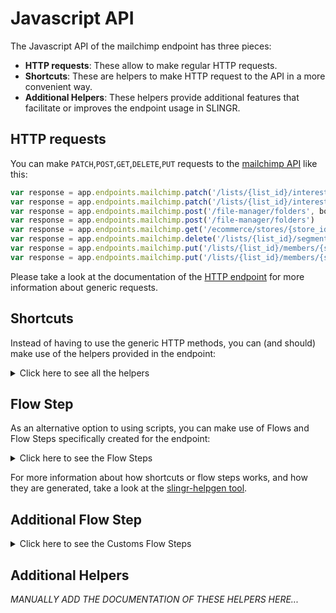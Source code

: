 # Javascript API

The Javascript API of the mailchimp endpoint has three pieces:

- **HTTP requests**: These allow to make regular HTTP requests.
- **Shortcuts**: These are helpers to make HTTP request to the API in a more convenient way.
- **Additional Helpers**: These helpers provide additional features that facilitate or improves the endpoint usage in SLINGR.

## HTTP requests
You can make `PATCH`,`POST`,`GET`,`DELETE`,`PUT` requests to the [mailchimp API](API_URL_HERE) like this:
```javascript
var response = app.endpoints.mailchimp.patch('/lists/{list_id}/interest-categories/{interest_category_id}', body)
var response = app.endpoints.mailchimp.patch('/lists/{list_id}/interest-categories/{interest_category_id}')
var response = app.endpoints.mailchimp.post('/file-manager/folders', body)
var response = app.endpoints.mailchimp.post('/file-manager/folders')
var response = app.endpoints.mailchimp.get('/ecommerce/stores/{store_id}/products/{product_id}')
var response = app.endpoints.mailchimp.delete('/lists/{list_id}/segments/{segment_id}/members/{subscriber_hash}')
var response = app.endpoints.mailchimp.put('/lists/{list_id}/members/{subscriber_hash}', body)
var response = app.endpoints.mailchimp.put('/lists/{list_id}/members/{subscriber_hash}')
```

Please take a look at the documentation of the [HTTP endpoint](https://github.com/slingr-stack/http-endpoint#javascript-api)
for more information about generic requests.

## Shortcuts

Instead of having to use the generic HTTP methods, you can (and should) make use of the helpers provided in the endpoint:
<details>
    <summary>Click here to see all the helpers</summary>

<br>

* API URL: '/batch-webhooks/{batch_webhook_id}'
* HTTP Method: 'PATCH'
```javascript
app.endpoints.mailchimp.batchWebhooks.batchWebhookId.patch(body)
```
---
* API URL: '/campaign-folders/{folder_id}'
* HTTP Method: 'PATCH'
```javascript
app.endpoints.mailchimp.campaignFolders.folderId.patch(body)
```
---
* API URL: '/campaigns/{campaign_id}'
* HTTP Method: 'PATCH'
```javascript
app.endpoints.mailchimp.campaigns.campaignId.patch(body)
```
---
* API URL: '/campaigns/{campaign_id}/feedback/{feedback_id}'
* HTTP Method: 'PATCH'
```javascript
app.endpoints.mailchimp.campaigns.campaignId.feedback.feedbackId.patch(body)
```
---
* API URL: '/ecommerce/stores/{store_id}'
* HTTP Method: 'PATCH'
```javascript
app.endpoints.mailchimp.ecommerce.stores.storeId.patch(body)
```
---
* API URL: '/ecommerce/stores/{store_id}/carts/{cart_id}'
* HTTP Method: 'PATCH'
```javascript
app.endpoints.mailchimp.ecommerce.stores.storeId.carts.cartId.patch(body)
```
---
* API URL: '/ecommerce/stores/{store_id}/carts/{cart_id}/lines/{line_id}'
* HTTP Method: 'PATCH'
```javascript
app.endpoints.mailchimp.ecommerce.stores.storeId.carts.cartId.lines.lineId.patch(body)
```
---
* API URL: '/ecommerce/stores/{store_id}/customers/{customer_id}'
* HTTP Method: 'PATCH'
```javascript
app.endpoints.mailchimp.ecommerce.stores.storeId.customers.customerId.patch(body)
```
---
* API URL: '/ecommerce/stores/{store_id}/orders/{order_id}'
* HTTP Method: 'PATCH'
```javascript
app.endpoints.mailchimp.ecommerce.stores.storeId.orders.orderId.patch(body)
```
---
* API URL: '/ecommerce/stores/{store_id}/orders/{order_id}/lines/{line_id}'
* HTTP Method: 'PATCH'
```javascript
app.endpoints.mailchimp.ecommerce.stores.storeId.orders.orderId.lines.lineId.patch(body)
```
---
* API URL: '/ecommerce/stores/{store_id}/products/{product_id}'
* HTTP Method: 'PATCH'
```javascript
app.endpoints.mailchimp.ecommerce.stores.storeId.products.productId.patch(body)
```
---
* API URL: '/ecommerce/stores/{store_id}/products/{product_id}/images/{image_id}'
* HTTP Method: 'PATCH'
```javascript
app.endpoints.mailchimp.ecommerce.stores.storeId.products.productId.images.imageId.patch(body)
```
---
* API URL: '/ecommerce/stores/{store_id}/products/{product_id}/variants/{variant_id}'
* HTTP Method: 'PATCH'
```javascript
app.endpoints.mailchimp.ecommerce.stores.storeId.products.productId.variants.variantId.patch(body)
```
---
* API URL: '/file-manager/files/{file_id}'
* HTTP Method: 'PATCH'
```javascript
app.endpoints.mailchimp.fileManager.files.fileId.patch(body)
```
---
* API URL: '/file-manager/folders/{folder_id}'
* HTTP Method: 'PATCH'
```javascript
app.endpoints.mailchimp.fileManager.folders.folderId.patch(body)
```
---
* API URL: '/lists/{list_id}'
* HTTP Method: 'PATCH'
```javascript
app.endpoints.mailchimp.lists.listId.patch(body)
```
---
* API URL: '/lists/{list_id}/interest-categories/{interest_category_id}'
* HTTP Method: 'PATCH'
```javascript
app.endpoints.mailchimp.lists.listId.interestCategories.interestCategoryId.patch(body)
```
---
* API URL: '/lists/{list_id}/interest-categories/{interest_category_id}/interests/{interest_id}'
* HTTP Method: 'PATCH'
```javascript
app.endpoints.mailchimp.lists.listId.interestCategories.interestCategoryId.interests.interestId.patch(body)
```
---
* API URL: '/lists/{list_id}/members/{subscriber_hash}'
* HTTP Method: 'PATCH'
```javascript
app.endpoints.mailchimp.lists.listId.members.subscriberHash.patch(body)
```
---
* API URL: '/lists/{list_id}/members/{subscriber_hash}/notes/{note_id}'
* HTTP Method: 'PATCH'
```javascript
app.endpoints.mailchimp.lists.listId.members.subscriberHash.notes.noteId.patch(body)
```
---
* API URL: '/lists/{list_id}/merge-fields/{merge_id}'
* HTTP Method: 'PATCH'
```javascript
app.endpoints.mailchimp.lists.listId.mergeFields.mergeId.patch(body)
```
---
* API URL: '/lists/{list_id}/segments/{segment_id}'
* HTTP Method: 'PATCH'
```javascript
app.endpoints.mailchimp.lists.listId.segments.segmentId.patch(body)
```
---
* API URL: '/lists/{list_id}/webhooks/{webhook_id}'
* HTTP Method: 'PATCH'
```javascript
app.endpoints.mailchimp.lists.listId.webhooks.webhookId.patch(body)
```
---
* API URL: '/template-folders/{folder_id}'
* HTTP Method: 'PATCH'
```javascript
app.endpoints.mailchimp.templateFolders.folderId.patch(body)
```
---
* API URL: '/templates/{template_id}'
* HTTP Method: 'PATCH'
```javascript
app.endpoints.mailchimp.templates.templateId.patch(body)
```
---
* API URL: '/authorized-apps'
* HTTP Method: 'POST'
```javascript
app.endpoints.mailchimp.authorizedApps.post(body)
```
---
* API URL: '/automations/{workflow_id}/actions/pause-all-emails'
* HTTP Method: 'POST'
```javascript
app.endpoints.mailchimp.automations.workflowId.actions.pauseAllEmails.post(body)
```
---
* API URL: '/automations/{workflow_id}/actions/start-all-emails'
* HTTP Method: 'POST'
```javascript
app.endpoints.mailchimp.automations.workflowId.actions.startAllEmails.post(body)
```
---
* API URL: '/automations/{workflow_id}/emails/{workflow_email_id}/actions/pause'
* HTTP Method: 'POST'
```javascript
app.endpoints.mailchimp.automations.workflowId.emails.workflowEmailId.actions.pause.post(body)
```
---
* API URL: '/automations/{workflow_id}/emails/{workflow_email_id}/actions/start'
* HTTP Method: 'POST'
```javascript
app.endpoints.mailchimp.automations.workflowId.emails.workflowEmailId.actions.start.post(body)
```
---
* API URL: '/automations/{workflow_id}/emails/{workflow_email_id}/queue'
* HTTP Method: 'POST'
```javascript
app.endpoints.mailchimp.automations.workflowId.emails.workflowEmailId.queue.post(body)
```
---
* API URL: '/automations/{workflow_id}/removed-subscribers'
* HTTP Method: 'POST'
```javascript
app.endpoints.mailchimp.automations.workflowId.removedSubscribers.post(body)
```
---
* API URL: '/batches'
* HTTP Method: 'POST'
```javascript
app.endpoints.mailchimp.batches.post(body)
```
---
* API URL: '/batch-webhooks'
* HTTP Method: 'POST'
```javascript
app.endpoints.mailchimp.batchWebhooks.post(body)
```
---
* API URL: '/campaign-folders'
* HTTP Method: 'POST'
```javascript
app.endpoints.mailchimp.campaignFolders.post(body)
```
---
* API URL: '/campaigns'
* HTTP Method: 'POST'
```javascript
app.endpoints.mailchimp.campaigns.post(body)
```
---
* API URL: '/campaigns/{campaign_id}/actions/cancel-send'
* HTTP Method: 'POST'
```javascript
app.endpoints.mailchimp.campaigns.campaignId.actions.cancelSend.post(body)
```
---
* API URL: '/campaigns/{campaign_id}/actions/pause'
* HTTP Method: 'POST'
```javascript
app.endpoints.mailchimp.campaigns.campaignId.actions.pause.post(body)
```
---
* API URL: '/campaigns/{campaign_id}/actions/replicate'
* HTTP Method: 'POST'
```javascript
app.endpoints.mailchimp.campaigns.campaignId.actions.replicate.post(body)
```
---
* API URL: '/campaigns/{campaign_id}/actions/resume'
* HTTP Method: 'POST'
```javascript
app.endpoints.mailchimp.campaigns.campaignId.actions.resume.post(body)
```
---
* API URL: '/campaigns/{campaign_id}/actions/schedule'
* HTTP Method: 'POST'
```javascript
app.endpoints.mailchimp.campaigns.campaignId.actions.schedule.post(body)
```
---
* API URL: '/campaigns/{campaign_id}/actions/send'
* HTTP Method: 'POST'
```javascript
app.endpoints.mailchimp.campaigns.campaignId.actions.send.post(body)
```
---
* API URL: '/campaigns/{campaign_id}/actions/test'
* HTTP Method: 'POST'
```javascript
app.endpoints.mailchimp.campaigns.campaignId.actions.test.post(body)
```
---
* API URL: '/campaigns/{campaign_id}/actions/unschedule'
* HTTP Method: 'POST'
```javascript
app.endpoints.mailchimp.campaigns.campaignId.actions.unschedule.post(body)
```
---
* API URL: '/campaigns/{campaign_id}/feedback'
* HTTP Method: 'POST'
```javascript
app.endpoints.mailchimp.campaigns.campaignId.feedback.post(body)
```
---
* API URL: '/conversations/{conversation_id}/messages'
* HTTP Method: 'POST'
```javascript
app.endpoints.mailchimp.conversations.conversationId.messages.post(body)
```
---
* API URL: '/ecommerce/stores'
* HTTP Method: 'POST'
```javascript
app.endpoints.mailchimp.ecommerce.stores.post(body)
```
---
* API URL: '/ecommerce/stores/{store_id}/carts'
* HTTP Method: 'POST'
```javascript
app.endpoints.mailchimp.ecommerce.stores.storeId.carts.post(body)
```
---
* API URL: '/ecommerce/stores/{store_id}/carts/{cart_id}'
* HTTP Method: 'POST'
```javascript
app.endpoints.mailchimp.ecommerce.stores.storeId.carts.cartId.post(body)
```
---
* API URL: '/ecommerce/stores/{store_id}/carts/{cart_id}/lines'
* HTTP Method: 'POST'
```javascript
app.endpoints.mailchimp.ecommerce.stores.storeId.carts.cartId.lines.post(body)
```
---
* API URL: '/ecommerce/stores/{store_id}/customers'
* HTTP Method: 'POST'
```javascript
app.endpoints.mailchimp.ecommerce.stores.storeId.customers.post(body)
```
---
* API URL: '/ecommerce/stores/{store_id}/orders'
* HTTP Method: 'POST'
```javascript
app.endpoints.mailchimp.ecommerce.stores.storeId.orders.post(body)
```
---
* API URL: '/ecommerce/stores/{store_id}/products'
* HTTP Method: 'POST'
```javascript
app.endpoints.mailchimp.ecommerce.stores.storeId.products.post(body)
```
---
* API URL: '/ecommerce/stores/{store_id}/products/{product_id}/images'
* HTTP Method: 'POST'
```javascript
app.endpoints.mailchimp.ecommerce.stores.storeId.products.productId.images.post(body)
```
---
* API URL: '/ecommerce/stores/{store_id}/products/{product_id}/variants'
* HTTP Method: 'POST'
```javascript
app.endpoints.mailchimp.ecommerce.stores.storeId.products.productId.variants.post(body)
```
---
* API URL: '/file-manager/files'
* HTTP Method: 'POST'
```javascript
app.endpoints.mailchimp.fileManager.files.post(body)
```
---
* API URL: '/file-manager/folders'
* HTTP Method: 'POST'
```javascript
app.endpoints.mailchimp.fileManager.folders.post(body)
```
---
* API URL: '/lists'
* HTTP Method: 'POST'
```javascript
app.endpoints.mailchimp.lists.post(body)
```
---
* API URL: '/lists/{list_id}'
* HTTP Method: 'POST'
```javascript
app.endpoints.mailchimp.lists.listId.post(body)
```
---
* API URL: '/lists/{list_id}/interest-categories'
* HTTP Method: 'POST'
```javascript
app.endpoints.mailchimp.lists.listId.interestCategories.post(body)
```
---
* API URL: '/lists/{list_id}/interest-categories/{interest_category_id}'
* HTTP Method: 'POST'
```javascript
app.endpoints.mailchimp.lists.listId.interestCategories.interestCategoryId.post(body)
```
---
* API URL: '/lists/{list_id}/interest-categories/{interest_category_id}/interests'
* HTTP Method: 'POST'
```javascript
app.endpoints.mailchimp.lists.listId.interestCategories.interestCategoryId.interests.post(body)
```
---
* API URL: '/lists/{list_id}/members'
* HTTP Method: 'POST'
```javascript
app.endpoints.mailchimp.lists.listId.members.post(body)
```
---
* API URL: '/lists/{list_id}/members/{subscriber_hash}/notes'
* HTTP Method: 'POST'
```javascript
app.endpoints.mailchimp.lists.listId.members.subscriberHash.notes.post(body)
```
---
* API URL: '/lists/{list_id}/merge-fields'
* HTTP Method: 'POST'
```javascript
app.endpoints.mailchimp.lists.listId.mergeFields.post(body)
```
---
* API URL: '/lists/{list_id}/segments'
* HTTP Method: 'POST'
```javascript
app.endpoints.mailchimp.lists.listId.segments.post(body)
```
---
* API URL: '/lists/{list_id}/segments/{segment_id}'
* HTTP Method: 'POST'
```javascript
app.endpoints.mailchimp.lists.listId.segments.segmentId.post(body)
```
---
* API URL: '/lists/{list_id}/segments/{segment_id}/members'
* HTTP Method: 'POST'
```javascript
app.endpoints.mailchimp.lists.listId.segments.segmentId.members.post(body)
```
---
* API URL: '/lists/{list_id}/signup-forms'
* HTTP Method: 'POST'
```javascript
app.endpoints.mailchimp.lists.listId.signupForms.post(body)
```
---
* API URL: '/lists/{list_id}/webhooks'
* HTTP Method: 'POST'
```javascript
app.endpoints.mailchimp.lists.listId.webhooks.post(body)
```
---
* API URL: '/template-folders'
* HTTP Method: 'POST'
```javascript
app.endpoints.mailchimp.templateFolders.post(body)
```
---
* API URL: '/templates'
* HTTP Method: 'POST'
```javascript
app.endpoints.mailchimp.templates.post(body)
```
---
* API URL: '/authorized-apps'
* HTTP Method: 'GET'
```javascript
app.endpoints.mailchimp.authorizedApps.get()
```
---
* API URL: '/authorized-apps/{app_id}'
* HTTP Method: 'GET'
```javascript
app.endpoints.mailchimp.authorizedApps.appId.get()
```
---
* API URL: '/automations'
* HTTP Method: 'GET'
```javascript
app.endpoints.mailchimp.automations.get()
```
---
* API URL: '/automations/{workflow_id}'
* HTTP Method: 'GET'
```javascript
app.endpoints.mailchimp.automations.workflowId.get()
```
---
* API URL: '/automations/{workflow_id}/emails'
* HTTP Method: 'GET'
```javascript
app.endpoints.mailchimp.automations.workflowId.emails.get()
```
---
* API URL: '/automations/{workflow_id}/emails/{workflow_email_id}'
* HTTP Method: 'GET'
```javascript
app.endpoints.mailchimp.automations.workflowId.emails.workflowEmailId.get()
```
---
* API URL: '/automations/{workflow_id}/emails/{workflow_email_id}/queue'
* HTTP Method: 'GET'
```javascript
app.endpoints.mailchimp.automations.workflowId.emails.workflowEmailId.queue.get()
```
---
* API URL: '/automations/{workflow_id}/emails/{workflow_email_id}/queue/{subscriber_hash}'
* HTTP Method: 'GET'
```javascript
app.endpoints.mailchimp.automations.workflowId.emails.workflowEmailId.queue.subscriberHash.get()
```
---
* API URL: '/automations/{workflow_id}/removed-subscribers'
* HTTP Method: 'GET'
```javascript
app.endpoints.mailchimp.automations.workflowId.removedSubscribers.get()
```
---
* API URL: '/batches'
* HTTP Method: 'GET'
```javascript
app.endpoints.mailchimp.batches.get()
```
---
* API URL: '/batches/{batch_id}'
* HTTP Method: 'GET'
```javascript
app.endpoints.mailchimp.batches.batchId.get()
```
---
* API URL: '/batch-webhooks'
* HTTP Method: 'GET'
```javascript
app.endpoints.mailchimp.batchWebhooks.get()
```
---
* API URL: '/batch-webhooks/{batch_webhook_id}'
* HTTP Method: 'GET'
```javascript
app.endpoints.mailchimp.batchWebhooks.batchWebhookId.get()
```
---
* API URL: '/campaign-folders'
* HTTP Method: 'GET'
```javascript
app.endpoints.mailchimp.campaignFolders.get()
```
---
* API URL: '/campaign-folders/{folder_id}'
* HTTP Method: 'GET'
```javascript
app.endpoints.mailchimp.campaignFolders.folderId.get()
```
---
* API URL: '/campaigns'
* HTTP Method: 'GET'
```javascript
app.endpoints.mailchimp.campaigns.get()
```
---
* API URL: '/campaigns/{campaign_id}'
* HTTP Method: 'GET'
```javascript
app.endpoints.mailchimp.campaigns.campaignId.get()
```
---
* API URL: '/campaigns/{campaign_id}/content'
* HTTP Method: 'GET'
```javascript
app.endpoints.mailchimp.campaigns.campaignId.content.get()
```
---
* API URL: '/campaigns/{campaign_id}/feedback'
* HTTP Method: 'GET'
```javascript
app.endpoints.mailchimp.campaigns.campaignId.feedback.get()
```
---
* API URL: '/campaigns/{campaign_id}/feedback/{feedback_id}'
* HTTP Method: 'GET'
```javascript
app.endpoints.mailchimp.campaigns.campaignId.feedback.feedbackId.get()
```
---
* API URL: '/campaigns/{campaign_id}/send-checklist'
* HTTP Method: 'GET'
```javascript
app.endpoints.mailchimp.campaigns.campaignId.sendChecklist.get()
```
---
* API URL: '/conversations'
* HTTP Method: 'GET'
```javascript
app.endpoints.mailchimp.conversations.get()
```
---
* API URL: '/conversations/{conversation_id}'
* HTTP Method: 'GET'
```javascript
app.endpoints.mailchimp.conversations.conversationId.get()
```
---
* API URL: '/conversations/{conversation_id}/messages'
* HTTP Method: 'GET'
```javascript
app.endpoints.mailchimp.conversations.conversationId.messages.get()
```
---
* API URL: '/conversations/{conversation_id}/messages/{message_id}'
* HTTP Method: 'GET'
```javascript
app.endpoints.mailchimp.conversations.conversationId.messages.messageId.get()
```
---
* API URL: '/ecommerce/stores'
* HTTP Method: 'GET'
```javascript
app.endpoints.mailchimp.ecommerce.stores.get()
```
---
* API URL: '/ecommerce/stores/{store_id}'
* HTTP Method: 'GET'
```javascript
app.endpoints.mailchimp.ecommerce.stores.storeId.get()
```
---
* API URL: '/ecommerce/stores/{store_id}/carts/{cart_id}/lines'
* HTTP Method: 'GET'
```javascript
app.endpoints.mailchimp.ecommerce.stores.storeId.carts.cartId.lines.get()
```
---
* API URL: '/ecommerce/stores/{store_id}/carts/{cart_id}/lines/{line_id}'
* HTTP Method: 'GET'
```javascript
app.endpoints.mailchimp.ecommerce.stores.storeId.carts.cartId.lines.lineId.get()
```
---
* API URL: '/ecommerce/stores/{store_id}/customers'
* HTTP Method: 'GET'
```javascript
app.endpoints.mailchimp.ecommerce.stores.storeId.customers.get()
```
---
* API URL: '/ecommerce/stores/{store_id}/customers/{customer_id}'
* HTTP Method: 'GET'
```javascript
app.endpoints.mailchimp.ecommerce.stores.storeId.customers.customerId.get()
```
---
* API URL: '/ecommerce/stores/{store_id}/orders'
* HTTP Method: 'GET'
```javascript
app.endpoints.mailchimp.ecommerce.stores.storeId.orders.get()
```
---
* API URL: '/ecommerce/stores/{store_id}/orders/{order_id}'
* HTTP Method: 'GET'
```javascript
app.endpoints.mailchimp.ecommerce.stores.storeId.orders.orderId.get()
```
---
* API URL: '/ecommerce/stores/{store_id}/orders/{order_id}/lines'
* HTTP Method: 'GET'
```javascript
app.endpoints.mailchimp.ecommerce.stores.storeId.orders.orderId.lines.get()
```
---
* API URL: '/ecommerce/stores/{store_id}/orders/{order_id}/lines/{line_id}'
* HTTP Method: 'GET'
```javascript
app.endpoints.mailchimp.ecommerce.stores.storeId.orders.orderId.lines.lineId.get()
```
---
* API URL: '/ecommerce/stores/{store_id}/products'
* HTTP Method: 'GET'
```javascript
app.endpoints.mailchimp.ecommerce.stores.storeId.products.get()
```
---
* API URL: '/ecommerce/stores/{store_id}/products/{product_id}'
* HTTP Method: 'GET'
```javascript
app.endpoints.mailchimp.ecommerce.stores.storeId.products.productId.get()
```
---
* API URL: '/ecommerce/stores/{store_id}/products/{product_id}/images'
* HTTP Method: 'GET'
```javascript
app.endpoints.mailchimp.ecommerce.stores.storeId.products.productId.images.get()
```
---
* API URL: '/ecommerce/stores/{store_id}/products/{product_id}/images/{image_id}'
* HTTP Method: 'GET'
```javascript
app.endpoints.mailchimp.ecommerce.stores.storeId.products.productId.images.imageId.get()
```
---
* API URL: '/ecommerce/stores/{store_id}/products/{product_id}/variants'
* HTTP Method: 'GET'
```javascript
app.endpoints.mailchimp.ecommerce.stores.storeId.products.productId.variants.get()
```
---
* API URL: '/ecommerce/stores/{store_id}/products/{product_id}/variants/{variant_id}'
* HTTP Method: 'GET'
```javascript
app.endpoints.mailchimp.ecommerce.stores.storeId.products.productId.variants.variantId.get()
```
---
* API URL: '/file-manager/files'
* HTTP Method: 'GET'
```javascript
app.endpoints.mailchimp.fileManager.files.get()
```
---
* API URL: '/file-manager/files/{file_id}'
* HTTP Method: 'GET'
```javascript
app.endpoints.mailchimp.fileManager.files.fileId.get()
```
---
* API URL: '/file-manager/folders'
* HTTP Method: 'GET'
```javascript
app.endpoints.mailchimp.fileManager.folders.get()
```
---
* API URL: '/file-manager/folders/{folder_id}'
* HTTP Method: 'GET'
```javascript
app.endpoints.mailchimp.fileManager.folders.folderId.get()
```
---
* API URL: '/lists'
* HTTP Method: 'GET'
```javascript
app.endpoints.mailchimp.lists.get()
```
---
* API URL: '/lists/{list_id}'
* HTTP Method: 'GET'
```javascript
app.endpoints.mailchimp.lists.listId.get()
```
---
* API URL: '/lists/{list_id}/abuse-reports'
* HTTP Method: 'GET'
```javascript
app.endpoints.mailchimp.lists.listId.abuseReports.get()
```
---
* API URL: '/lists/{list_id}/abuse-reports/{report_id}'
* HTTP Method: 'GET'
```javascript
app.endpoints.mailchimp.lists.listId.abuseReports.reportId.get()
```
---
* API URL: '/lists/{list_id}/activity'
* HTTP Method: 'GET'
```javascript
app.endpoints.mailchimp.lists.listId.activity.get()
```
---
* API URL: '/lists/{list_id}/clients'
* HTTP Method: 'GET'
```javascript
app.endpoints.mailchimp.lists.listId.clients.get()
```
---
* API URL: '/lists/{list_id}/growth-history'
* HTTP Method: 'GET'
```javascript
app.endpoints.mailchimp.lists.listId.growthHistory.get()
```
---
* API URL: '/lists/{list_id}/growth-history/{month}'
* HTTP Method: 'GET'
```javascript
app.endpoints.mailchimp.lists.listId.growthHistory.month.get()
```
---
* API URL: '/lists/{list_id}/interest-categories/{interest_category_id}/interests'
* HTTP Method: 'GET'
```javascript
app.endpoints.mailchimp.lists.listId.interestCategories.interestCategoryId.interests.get()
```
---
* API URL: '/lists/{list_id}/interest-categories/{interest_category_id}/interests/{interest_id}'
* HTTP Method: 'GET'
```javascript
app.endpoints.mailchimp.lists.listId.interestCategories.interestCategoryId.interests.interestId.get()
```
---
* API URL: '/lists/{list_id}/locations'
* HTTP Method: 'GET'
```javascript
app.endpoints.mailchimp.lists.listId.locations.get()
```
---
* API URL: '/lists/{list_id}/members'
* HTTP Method: 'GET'
```javascript
app.endpoints.mailchimp.lists.listId.members.get()
```
---
* API URL: '/lists/{list_id}/members/{subscriber_hash}'
* HTTP Method: 'GET'
```javascript
app.endpoints.mailchimp.lists.listId.members.subscriberHash.get()
```
---
* API URL: '/lists/{list_id}/members/{subscriber_hash}/activity'
* HTTP Method: 'GET'
```javascript
app.endpoints.mailchimp.lists.listId.members.subscriberHash.activity.get()
```
---
* API URL: '/lists/{list_id}/members/{subscriber_hash}/goals'
* HTTP Method: 'GET'
```javascript
app.endpoints.mailchimp.lists.listId.members.subscriberHash.goals.get()
```
---
* API URL: '/lists/{list_id}/members/{subscriber_hash}/notes'
* HTTP Method: 'GET'
```javascript
app.endpoints.mailchimp.lists.listId.members.subscriberHash.notes.get()
```
---
* API URL: '/lists/{list_id}/members/{subscriber_hash}/notes/{note_id}'
* HTTP Method: 'GET'
```javascript
app.endpoints.mailchimp.lists.listId.members.subscriberHash.notes.noteId.get()
```
---
* API URL: '/lists/{list_id}/merge-fields'
* HTTP Method: 'GET'
```javascript
app.endpoints.mailchimp.lists.listId.mergeFields.get()
```
---
* API URL: '/lists/{list_id}/merge-fields/{merge_id}'
* HTTP Method: 'GET'
```javascript
app.endpoints.mailchimp.lists.listId.mergeFields.mergeId.get()
```
---
* API URL: '/lists/{list_id}/segments'
* HTTP Method: 'GET'
```javascript
app.endpoints.mailchimp.lists.listId.segments.get()
```
---
* API URL: '/lists/{list_id}/segments/{segment_id}'
* HTTP Method: 'GET'
```javascript
app.endpoints.mailchimp.lists.listId.segments.segmentId.get()
```
---
* API URL: '/lists/{list_id}/segments/{segment_id}/members'
* HTTP Method: 'GET'
```javascript
app.endpoints.mailchimp.lists.listId.segments.segmentId.members.get()
```
---
* API URL: '/lists/{list_id}/signup-forms'
* HTTP Method: 'GET'
```javascript
app.endpoints.mailchimp.lists.listId.signupForms.get()
```
---
* API URL: '/lists/{list_id}/webhooks'
* HTTP Method: 'GET'
```javascript
app.endpoints.mailchimp.lists.listId.webhooks.get()
```
---
* API URL: '/lists/{list_id}/webhooks/{webhook_id}'
* HTTP Method: 'GET'
```javascript
app.endpoints.mailchimp.lists.listId.webhooks.webhookId.get()
```
---
* API URL: '/reports'
* HTTP Method: 'GET'
```javascript
app.endpoints.mailchimp.reports.get()
```
---
* API URL: '/reports/{campaign_id}'
* HTTP Method: 'GET'
```javascript
app.endpoints.mailchimp.reports.campaignId.get()
```
---
* API URL: '/reports/{campaign_id}/abuse-reports'
* HTTP Method: 'GET'
```javascript
app.endpoints.mailchimp.reports.campaignId.abuseReports.get()
```
---
* API URL: '/reports/{campaign_id}/abuse-reports/{report_id}'
* HTTP Method: 'GET'
```javascript
app.endpoints.mailchimp.reports.campaignId.abuseReports.reportId.get()
```
---
* API URL: '/reports/{campaign_id}/advice'
* HTTP Method: 'GET'
```javascript
app.endpoints.mailchimp.reports.campaignId.advice.get()
```
---
* API URL: '/reports/{campaign_id}/click-details'
* HTTP Method: 'GET'
```javascript
app.endpoints.mailchimp.reports.campaignId.clickDetails.get()
```
---
* API URL: '/reports/{campaign_id}/click-details/{link_id}'
* HTTP Method: 'GET'
```javascript
app.endpoints.mailchimp.reports.campaignId.clickDetails.linkId.get()
```
---
* API URL: '/reports/{campaign_id}/click-details/{link_id}/members'
* HTTP Method: 'GET'
```javascript
app.endpoints.mailchimp.reports.campaignId.clickDetails.linkId.members.get()
```
---
* API URL: '/reports/{campaign_id}/click-details/{link_id}/members/{subscriber_hash}'
* HTTP Method: 'GET'
```javascript
app.endpoints.mailchimp.reports.campaignId.clickDetails.linkId.members.subscriberHash.get()
```
---
* API URL: '/reports/{campaign_id}/domain-performance'
* HTTP Method: 'GET'
```javascript
app.endpoints.mailchimp.reports.campaignId.domainPerformance.get()
```
---
* API URL: '/reports/{campaign_id}/eepurl'
* HTTP Method: 'GET'
```javascript
app.endpoints.mailchimp.reports.campaignId.eepurl.get()
```
---
* API URL: '/reports/{campaign_id}/email-activity'
* HTTP Method: 'GET'
```javascript
app.endpoints.mailchimp.reports.campaignId.emailActivity.get()
```
---
* API URL: '/reports/{campaign_id}/email-activity/{subscriber_hash}'
* HTTP Method: 'GET'
```javascript
app.endpoints.mailchimp.reports.campaignId.emailActivity.subscriberHash.get()
```
---
* API URL: '/reports/{campaign_id}/locations'
* HTTP Method: 'GET'
```javascript
app.endpoints.mailchimp.reports.campaignId.locations.get()
```
---
* API URL: '/reports/{campaign_id}/sent-to'
* HTTP Method: 'GET'
```javascript
app.endpoints.mailchimp.reports.campaignId.sentTo.get()
```
---
* API URL: '/reports/{campaign_id}/sent-to/{subscriber_hash}'
* HTTP Method: 'GET'
```javascript
app.endpoints.mailchimp.reports.campaignId.sentTo.subscriberHash.get()
```
---
* API URL: '/reports/{campaign_id}/sub-reports'
* HTTP Method: 'GET'
```javascript
app.endpoints.mailchimp.reports.campaignId.subReports.get()
```
---
* API URL: '/reports/{campaign_id}/unsubscribed'
* HTTP Method: 'GET'
```javascript
app.endpoints.mailchimp.reports.campaignId.unsubscribed.get()
```
---
* API URL: '/reports/{campaign_id}/unsubscribed/{subscriber_hash}'
* HTTP Method: 'GET'
```javascript
app.endpoints.mailchimp.reports.campaignId.unsubscribed.subscriberHash.get()
```
---
* API URL: '/search-campaigns'
* HTTP Method: 'GET'
```javascript
app.endpoints.mailchimp.searchCampaigns.get()
```
---
* API URL: '/search-members'
* HTTP Method: 'GET'
```javascript
app.endpoints.mailchimp.searchMembers.get()
```
---
* API URL: '/template-folders'
* HTTP Method: 'GET'
```javascript
app.endpoints.mailchimp.templateFolders.get()
```
---
* API URL: '/template-folders/{folder_id}'
* HTTP Method: 'GET'
```javascript
app.endpoints.mailchimp.templateFolders.folderId.get()
```
---
* API URL: '/templates'
* HTTP Method: 'GET'
```javascript
app.endpoints.mailchimp.templates.get()
```
---
* API URL: '/templates/{template_id}'
* HTTP Method: 'GET'
```javascript
app.endpoints.mailchimp.templates.templateId.get()
```
---
* API URL: '/templates/{template_id}/default-content'
* HTTP Method: 'GET'
```javascript
app.endpoints.mailchimp.templates.templateId.defaultContent.get()
```
---
* API URL: '/automations/{workflow_id}/emails/{workflow_email_id}'
* HTTP Method: 'DELETE'
```javascript
app.endpoints.mailchimp.automations.workflowId.emails.workflowEmailId.delete()
```
---
* API URL: '/batches/{batch_id}'
* HTTP Method: 'DELETE'
```javascript
app.endpoints.mailchimp.batches.batchId.delete()
```
---
* API URL: '/batch-webhooks/{batch_webhook_id}'
* HTTP Method: 'DELETE'
```javascript
app.endpoints.mailchimp.batchWebhooks.batchWebhookId.delete()
```
---
* API URL: '/campaign-folders/{folder_id}'
* HTTP Method: 'DELETE'
```javascript
app.endpoints.mailchimp.campaignFolders.folderId.delete()
```
---
* API URL: '/campaigns/{campaign_id}'
* HTTP Method: 'DELETE'
```javascript
app.endpoints.mailchimp.campaigns.campaignId.delete()
```
---
* API URL: '/campaigns/{campaign_id}/feedback/{feedback_id}'
* HTTP Method: 'DELETE'
```javascript
app.endpoints.mailchimp.campaigns.campaignId.feedback.feedbackId.delete()
```
---
* API URL: '/ecommerce/stores/{store_id}'
* HTTP Method: 'DELETE'
```javascript
app.endpoints.mailchimp.ecommerce.stores.storeId.delete()
```
---
* API URL: '/ecommerce/stores/{store_id}/carts/{cart_id}'
* HTTP Method: 'DELETE'
```javascript
app.endpoints.mailchimp.ecommerce.stores.storeId.carts.cartId.delete()
```
---
* API URL: '/ecommerce/stores/{store_id}/carts/{cart_id}/lines/{line_id}'
* HTTP Method: 'DELETE'
```javascript
app.endpoints.mailchimp.ecommerce.stores.storeId.carts.cartId.lines.lineId.delete()
```
---
* API URL: '/ecommerce/stores/{store_id}/customers/{customer_id}'
* HTTP Method: 'DELETE'
```javascript
app.endpoints.mailchimp.ecommerce.stores.storeId.customers.customerId.delete()
```
---
* API URL: '/ecommerce/stores/{store_id}/orders/{order_id}'
* HTTP Method: 'DELETE'
```javascript
app.endpoints.mailchimp.ecommerce.stores.storeId.orders.orderId.delete()
```
---
* API URL: '/ecommerce/stores/{store_id}/orders/{order_id}/lines/{line_id}'
* HTTP Method: 'DELETE'
```javascript
app.endpoints.mailchimp.ecommerce.stores.storeId.orders.orderId.lines.lineId.delete()
```
---
* API URL: '/ecommerce/stores/{store_id}/products/{product_id}'
* HTTP Method: 'DELETE'
```javascript
app.endpoints.mailchimp.ecommerce.stores.storeId.products.productId.delete()
```
---
* API URL: '/ecommerce/stores/{store_id}/products/{product_id}/images/{image_id}'
* HTTP Method: 'DELETE'
```javascript
app.endpoints.mailchimp.ecommerce.stores.storeId.products.productId.images.imageId.delete()
```
---
* API URL: '/ecommerce/stores/{store_id}/products/{product_id}/variants/{variant_id}'
* HTTP Method: 'DELETE'
```javascript
app.endpoints.mailchimp.ecommerce.stores.storeId.products.productId.variants.variantId.delete()
```
---
* API URL: '/file-manager/files/{file_id}'
* HTTP Method: 'DELETE'
```javascript
app.endpoints.mailchimp.fileManager.files.fileId.delete()
```
---
* API URL: '/file-manager/folders/{folder_id}'
* HTTP Method: 'DELETE'
```javascript
app.endpoints.mailchimp.fileManager.folders.folderId.delete()
```
---
* API URL: '/lists/{list_id}'
* HTTP Method: 'DELETE'
```javascript
app.endpoints.mailchimp.lists.listId.delete()
```
---
* API URL: '/lists/{list_id}/interest-categories/{interest_category_id}'
* HTTP Method: 'DELETE'
```javascript
app.endpoints.mailchimp.lists.listId.interestCategories.interestCategoryId.delete()
```
---
* API URL: '/lists/{list_id}/interest-categories/{interest_category_id}/interests/{interest_id}'
* HTTP Method: 'DELETE'
```javascript
app.endpoints.mailchimp.lists.listId.interestCategories.interestCategoryId.interests.interestId.delete()
```
---
* API URL: '/lists/{list_id}/members/{subscriber_hash}'
* HTTP Method: 'DELETE'
```javascript
app.endpoints.mailchimp.lists.listId.members.subscriberHash.delete()
```
---
* API URL: '/lists/{list_id}/members/{subscriber_hash}/notes/{note_id}'
* HTTP Method: 'DELETE'
```javascript
app.endpoints.mailchimp.lists.listId.members.subscriberHash.notes.noteId.delete()
```
---
* API URL: '/lists/{list_id}/merge-fields/{merge_id}'
* HTTP Method: 'DELETE'
```javascript
app.endpoints.mailchimp.lists.listId.mergeFields.mergeId.delete()
```
---
* API URL: '/lists/{list_id}/segments/{segment_id}'
* HTTP Method: 'DELETE'
```javascript
app.endpoints.mailchimp.lists.listId.segments.segmentId.delete()
```
---
* API URL: '/lists/{list_id}/segments/{segment_id}/members/{subscriber_hash}'
* HTTP Method: 'DELETE'
```javascript
app.endpoints.mailchimp.lists.listId.segments.segmentId.members.subscriberHash.delete()
```
---
* API URL: '/lists/{list_id}/webhooks/{webhook_id}'
* HTTP Method: 'DELETE'
```javascript
app.endpoints.mailchimp.lists.listId.webhooks.webhookId.delete()
```
---
* API URL: '/template-folders/{folder_id}'
* HTTP Method: 'DELETE'
```javascript
app.endpoints.mailchimp.templateFolders.folderId.delete()
```
---
* API URL: '/templates/{template_id}'
* HTTP Method: 'DELETE'
```javascript
app.endpoints.mailchimp.templates.templateId.delete()
```
---
* API URL: '/campaigns/{campaign_id}/content'
* HTTP Method: 'PUT'
```javascript
app.endpoints.mailchimp.campaigns.campaignId.content.put(body)
```
---
* API URL: '/ecommerce/stores/{store_id}/customers/{customer_id}'
* HTTP Method: 'PUT'
```javascript
app.endpoints.mailchimp.ecommerce.stores.storeId.customers.customerId.put(body)
```
---
* API URL: '/ecommerce/stores/{store_id}/products/{product_id}/variants/{variant_id}'
* HTTP Method: 'PUT'
```javascript
app.endpoints.mailchimp.ecommerce.stores.storeId.products.productId.variants.variantId.put(body)
```
---
* API URL: '/lists/{list_id}/members/{subscriber_hash}'
* HTTP Method: 'PUT'
```javascript
app.endpoints.mailchimp.lists.listId.members.subscriberHash.put(body)
```
---

</details>
    
## Flow Step

As an alternative option to using scripts, you can make use of Flows and Flow Steps specifically created for the endpoint: 
<details>
    <summary>Click here to see the Flow Steps</summary>

<br>



### Generic Flow Step

Generic flow step for full use of the entire endpoint and its services.

<h3>Inputs</h3>

<table>
    <thead>
    <tr>
        <th>Label</th>
        <th>Type</th>
        <th>Required</th>
        <th>Default</th>
        <th>Visibility</th>
        <th>Description</th>
    </tr>
    </thead>
    <tbody>
    <tr>
        <td>URL (Method)</td>
        <td>choice</td>
        <td>yes</td>
        <td> - </td>
        <td>Always</td>
        <td>
            This is the http method to be used against the endpoint. <br>
            Possible values are: <br>
            <i><strong>PATCH,POST,GET,DELETE,PUT</strong></i>
        </td>
    </tr>
    <tr>
        <td>URL (Path)</td>
        <td>choice</td>
        <td>yes</td>
        <td> - </td>
        <td>Always</td>
        <td>
            The url to which this endpoint will send the request. This is the exact service to which the http request will be made. <br>
            Possible values are: <br>
            <i><strong>/batch-webhooks/{batch_webhook_id}<br>/campaign-folders/{folder_id}<br>/campaigns/{campaign_id}<br>/campaigns/{campaign_id}/feedback/{feedback_id}<br>/ecommerce/stores/{store_id}<br>/ecommerce/stores/{store_id}/carts/{cart_id}<br>/ecommerce/stores/{store_id}/carts/{cart_id}/lines/{line_id}<br>/ecommerce/stores/{store_id}/customers/{customer_id}<br>/ecommerce/stores/{store_id}/orders/{order_id}<br>/ecommerce/stores/{store_id}/orders/{order_id}/lines/{line_id}<br>/ecommerce/stores/{store_id}/products/{product_id}<br>/ecommerce/stores/{store_id}/products/{product_id}/images/{image_id}<br>/ecommerce/stores/{store_id}/products/{product_id}/variants/{variant_id}<br>/file-manager/files/{file_id}<br>/file-manager/folders/{folder_id}<br>/lists/{list_id}<br>/lists/{list_id}/interest-categories/{interest_category_id}<br>/lists/{list_id}/interest-categories/{interest_category_id}/interests/{interest_id}<br>/lists/{list_id}/members/{subscriber_hash}<br>/lists/{list_id}/members/{subscriber_hash}/notes/{note_id}<br>/lists/{list_id}/merge-fields/{merge_id}<br>/lists/{list_id}/segments/{segment_id}<br>/lists/{list_id}/webhooks/{webhook_id}<br>/template-folders/{folder_id}<br>/templates/{template_id}<br>/authorized-apps<br>/automations/{workflow_id}/actions/pause-all-emails<br>/automations/{workflow_id}/actions/start-all-emails<br>/automations/{workflow_id}/emails/{workflow_email_id}/actions/pause<br>/automations/{workflow_id}/emails/{workflow_email_id}/actions/start<br>/automations/{workflow_id}/emails/{workflow_email_id}/queue<br>/automations/{workflow_id}/removed-subscribers<br>/batches<br>/batch-webhooks<br>/campaign-folders<br>/campaigns<br>/campaigns/{campaign_id}/actions/cancel-send<br>/campaigns/{campaign_id}/actions/pause<br>/campaigns/{campaign_id}/actions/replicate<br>/campaigns/{campaign_id}/actions/resume<br>/campaigns/{campaign_id}/actions/schedule<br>/campaigns/{campaign_id}/actions/send<br>/campaigns/{campaign_id}/actions/test<br>/campaigns/{campaign_id}/actions/unschedule<br>/campaigns/{campaign_id}/feedback<br>/conversations/{conversation_id}/messages<br>/ecommerce/stores<br>/ecommerce/stores/{store_id}/carts<br>/ecommerce/stores/{store_id}/carts/{cart_id}<br>/ecommerce/stores/{store_id}/carts/{cart_id}/lines<br>/ecommerce/stores/{store_id}/customers<br>/ecommerce/stores/{store_id}/orders<br>/ecommerce/stores/{store_id}/products<br>/ecommerce/stores/{store_id}/products/{product_id}/images<br>/ecommerce/stores/{store_id}/products/{product_id}/variants<br>/file-manager/files<br>/file-manager/folders<br>/lists<br>/lists/{list_id}<br>/lists/{list_id}/interest-categories<br>/lists/{list_id}/interest-categories/{interest_category_id}<br>/lists/{list_id}/interest-categories/{interest_category_id}/interests<br>/lists/{list_id}/members<br>/lists/{list_id}/members/{subscriber_hash}/notes<br>/lists/{list_id}/merge-fields<br>/lists/{list_id}/segments<br>/lists/{list_id}/segments/{segment_id}<br>/lists/{list_id}/segments/{segment_id}/members<br>/lists/{list_id}/signup-forms<br>/lists/{list_id}/webhooks<br>/template-folders<br>/templates<br>/authorized-apps<br>/authorized-apps/{app_id}<br>/automations<br>/automations/{workflow_id}<br>/automations/{workflow_id}/emails<br>/automations/{workflow_id}/emails/{workflow_email_id}<br>/automations/{workflow_id}/emails/{workflow_email_id}/queue<br>/automations/{workflow_id}/emails/{workflow_email_id}/queue/{subscriber_hash}<br>/automations/{workflow_id}/removed-subscribers<br>/batches<br>/batches/{batch_id}<br>/batch-webhooks<br>/batch-webhooks/{batch_webhook_id}<br>/campaign-folders<br>/campaign-folders/{folder_id}<br>/campaigns<br>/campaigns/{campaign_id}<br>/campaigns/{campaign_id}/content<br>/campaigns/{campaign_id}/feedback<br>/campaigns/{campaign_id}/feedback/{feedback_id}<br>/campaigns/{campaign_id}/send-checklist<br>/conversations<br>/conversations/{conversation_id}<br>/conversations/{conversation_id}/messages<br>/conversations/{conversation_id}/messages/{message_id}<br>/ecommerce/stores<br>/ecommerce/stores/{store_id}<br>/ecommerce/stores/{store_id}/carts/{cart_id}/lines<br>/ecommerce/stores/{store_id}/carts/{cart_id}/lines/{line_id}<br>/ecommerce/stores/{store_id}/customers<br>/ecommerce/stores/{store_id}/customers/{customer_id}<br>/ecommerce/stores/{store_id}/orders<br>/ecommerce/stores/{store_id}/orders/{order_id}<br>/ecommerce/stores/{store_id}/orders/{order_id}/lines<br>/ecommerce/stores/{store_id}/orders/{order_id}/lines/{line_id}<br>/ecommerce/stores/{store_id}/products<br>/ecommerce/stores/{store_id}/products/{product_id}<br>/ecommerce/stores/{store_id}/products/{product_id}/images<br>/ecommerce/stores/{store_id}/products/{product_id}/images/{image_id}<br>/ecommerce/stores/{store_id}/products/{product_id}/variants<br>/ecommerce/stores/{store_id}/products/{product_id}/variants/{variant_id}<br>/file-manager/files<br>/file-manager/files/{file_id}<br>/file-manager/folders<br>/file-manager/folders/{folder_id}<br>/lists<br>/lists/{list_id}<br>/lists/{list_id}/abuse-reports<br>/lists/{list_id}/abuse-reports/{report_id}<br>/lists/{list_id}/activity<br>/lists/{list_id}/clients<br>/lists/{list_id}/growth-history<br>/lists/{list_id}/growth-history/{month}<br>/lists/{list_id}/interest-categories/{interest_category_id}/interests<br>/lists/{list_id}/interest-categories/{interest_category_id}/interests/{interest_id}<br>/lists/{list_id}/locations<br>/lists/{list_id}/members<br>/lists/{list_id}/members/{subscriber_hash}<br>/lists/{list_id}/members/{subscriber_hash}/activity<br>/lists/{list_id}/members/{subscriber_hash}/goals<br>/lists/{list_id}/members/{subscriber_hash}/notes<br>/lists/{list_id}/members/{subscriber_hash}/notes/{note_id}<br>/lists/{list_id}/merge-fields<br>/lists/{list_id}/merge-fields/{merge_id}<br>/lists/{list_id}/segments<br>/lists/{list_id}/segments/{segment_id}<br>/lists/{list_id}/segments/{segment_id}/members<br>/lists/{list_id}/signup-forms<br>/lists/{list_id}/webhooks<br>/lists/{list_id}/webhooks/{webhook_id}<br>/reports<br>/reports/{campaign_id}<br>/reports/{campaign_id}/abuse-reports<br>/reports/{campaign_id}/abuse-reports/{report_id}<br>/reports/{campaign_id}/advice<br>/reports/{campaign_id}/click-details<br>/reports/{campaign_id}/click-details/{link_id}<br>/reports/{campaign_id}/click-details/{link_id}/members<br>/reports/{campaign_id}/click-details/{link_id}/members/{subscriber_hash}<br>/reports/{campaign_id}/domain-performance<br>/reports/{campaign_id}/eepurl<br>/reports/{campaign_id}/email-activity<br>/reports/{campaign_id}/email-activity/{subscriber_hash}<br>/reports/{campaign_id}/locations<br>/reports/{campaign_id}/sent-to<br>/reports/{campaign_id}/sent-to/{subscriber_hash}<br>/reports/{campaign_id}/sub-reports<br>/reports/{campaign_id}/unsubscribed<br>/reports/{campaign_id}/unsubscribed/{subscriber_hash}<br>/search-campaigns<br>/search-members<br>/template-folders<br>/template-folders/{folder_id}<br>/templates<br>/templates/{template_id}<br>/templates/{template_id}/default-content<br>/automations/{workflow_id}/emails/{workflow_email_id}<br>/batches/{batch_id}<br>/batch-webhooks/{batch_webhook_id}<br>/campaign-folders/{folder_id}<br>/campaigns/{campaign_id}<br>/campaigns/{campaign_id}/feedback/{feedback_id}<br>/ecommerce/stores/{store_id}<br>/ecommerce/stores/{store_id}/carts/{cart_id}<br>/ecommerce/stores/{store_id}/carts/{cart_id}/lines/{line_id}<br>/ecommerce/stores/{store_id}/customers/{customer_id}<br>/ecommerce/stores/{store_id}/orders/{order_id}<br>/ecommerce/stores/{store_id}/orders/{order_id}/lines/{line_id}<br>/ecommerce/stores/{store_id}/products/{product_id}<br>/ecommerce/stores/{store_id}/products/{product_id}/images/{image_id}<br>/ecommerce/stores/{store_id}/products/{product_id}/variants/{variant_id}<br>/file-manager/files/{file_id}<br>/file-manager/folders/{folder_id}<br>/lists/{list_id}<br>/lists/{list_id}/interest-categories/{interest_category_id}<br>/lists/{list_id}/interest-categories/{interest_category_id}/interests/{interest_id}<br>/lists/{list_id}/members/{subscriber_hash}<br>/lists/{list_id}/members/{subscriber_hash}/notes/{note_id}<br>/lists/{list_id}/merge-fields/{merge_id}<br>/lists/{list_id}/segments/{segment_id}<br>/lists/{list_id}/segments/{segment_id}/members/{subscriber_hash}<br>/lists/{list_id}/webhooks/{webhook_id}<br>/template-folders/{folder_id}<br>/templates/{template_id}<br>/campaigns/{campaign_id}/content<br>/ecommerce/stores/{store_id}/customers/{customer_id}<br>/ecommerce/stores/{store_id}/products/{product_id}/variants/{variant_id}<br>/lists/{list_id}/members/{subscriber_hash}<br></strong></i>
        </td>
    </tr>
    <tr>
        <td>Headers</td>
        <td>keyValue</td>
        <td>no</td>
        <td> - </td>
        <td>Always</td>
        <td>
            Used when you want to have a custom http header for the request.
        </td>
    </tr>
    <tr>
        <td>Query Params</td>
        <td>keyValue</td>
        <td>no</td>
        <td> - </td>
        <td>Always</td>
        <td>
            Used when you want to have a custom query params for the http call.
        </td>
    </tr>
    <tr>
        <td>Body</td>
        <td>json</td>
        <td>no</td>
        <td> - </td>
        <td>Always</td>
        <td>
            A payload of data can be sent to the server in the body of the request.
        </td>
    </tr>
    <tr>
        <td>Event</td>
        <td>dropDown</td>
        <td>no</td>
        <td> - </td>
        <td>Always</td>
        <td>
            Used to define event after the call. <br>
            Possible values are: <br>
            File Downloaded, Callback
        </td>
    </tr>
    <tr>
        <td>Callback data</td>
        <td>textarea</td>
        <td>no</td>
        <td> - </td>
        <td> Event is Callback </td>
        <td>
            This is an object you can send that you will get back when the function is processed.
        </td>
    </tr>
    <tr>
        <td>Callbacks</td>
        <td>Script</td>
        <td>no</td>
        <td> - </td>
        <td> Event is Callback </td>
        <td>
            This is a map where you can listen for different function
        </td>
    </tr>
    <tr>
        <td>Override Settings</td>
        <td>boolean</td>
        <td>no</td>
        <td> false </td>
        <td>Always</td>
        <td></td>
    </tr>
    <tr>
        <td>Follow Redirect</td>
        <td>boolean</td>
        <td>no</td>
        <td> false </td>
        <td> overrideSettings </td>
        <td>Indicates that the resource has to be downloaded into a file instead of returning it in the response.</td>
    </tr>
    <tr>
        <td>Download</td>
        <td>boolean</td>
        <td>no</td>
        <td> false </td>
        <td> overrideSettings </td>
        <td>If true the method won't return until the file has been downloaded, and it will return all the information of the file.</td>
    </tr>
    <tr>
        <td>File name</td>
        <td>text</td>
        <td>no</td>
        <td></td>
        <td> overrideSettings </td>
        <td>If provided, the file will be stored with this name. If empty the file name will be calculated from the URL.</td>
    </tr>
    <tr>
        <td>Full response</td>
        <td> boolean </td>
        <td>no</td>
        <td> false </td>
        <td> overrideSettings </td>
        <td>Include extended information about response</td>
    </tr>
    <tr>
        <td>Connection Timeout</td>
        <td> number </td>
        <td>no</td>
        <td> 5000 </td>
        <td> overrideSettings </td>
        <td>Connect timeout interval, in milliseconds (0 = infinity).</td>
    </tr>
    <tr>
        <td>Read Timeout</td>
        <td> number </td>
        <td>no</td>
        <td> 60000 </td>
        <td> overrideSettings </td>
        <td>Read timeout interval, in milliseconds (0 = infinity).</td>
    </tr>
    </tbody>
</table>

<h3>Outputs</h3>

<table>
    <thead>
    <tr>
        <th>Name</th>
        <th>Type</th>
        <th>Description</th>
    </tr>
    </thead>
    <tbody>
    <tr>
        <td>response</td>
        <td>object</td>
        <td>
            Object resulting from the response to the endpoint call.
        </td>
    </tr>
    </tbody>
</table>


</details>

For more information about how shortcuts or flow steps works, and how they are generated, take a look at the [slingr-helpgen tool](https://github.com/slingr-stack/slingr-helpgen).

## Additional Flow Step


<details>
    <summary>Click here to see the Customs Flow Steps</summary>

<br>



### Custom Flow Steps Name

Description of Custom Flow Steps

*MANUALLY ADD THE DOCUMENTATION OF THESE FLOW STEPS HERE...*


</details>

## Additional Helpers
*MANUALLY ADD THE DOCUMENTATION OF THESE HELPERS HERE...*